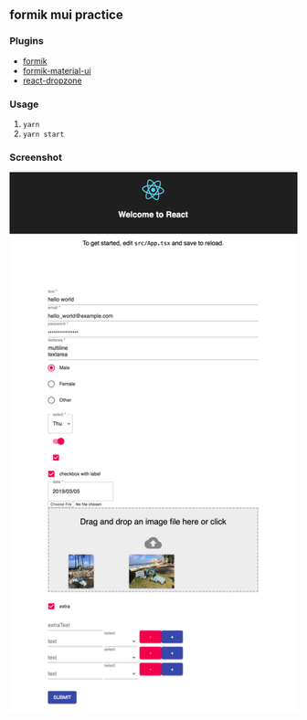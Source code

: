 ## formik mui practice

### Plugins

- [formik](https://github.com/jaredpalmer/formik)
- [formik-material-ui](https://github.com/stackworx/formik-material-ui)
- [react-dropzone](https://github.com/react-dropzone/react-dropzone)

### Usage

1. `yarn`
2. `yarn start`

### Screenshot

![ss.png](./ss.png)
